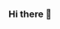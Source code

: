 ### Hi there 👋

<!--
**angelsplato/angelsplato** is a ✨ _special_ ✨ repository because its `README.md` (this file) appears on your GitHub profile.
- 🔭 I’m currently working working as software engineer.
- 🌱 I’m interested in machine learning opportunities.
- ⚡ Fun fact: am a sucker for academia
- 📫 How to reach me: angelsplato@gmail.com.
-->
